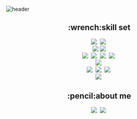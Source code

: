 ![header](https://capsule-render.vercel.app/api?type=waving&color=auto&height=300&section=header&text=Good%20Day!&fontSize=60&animation=fadeIn&fontAlignY=38&desc=I'm%20HaMin,%20Thanks%20For%20Your%20Visit!&descAlignY=51&descAlign=62)

<h2 align="center">:wrench:skill set</h2>
<p align="center">
<img src="https://img.shields.io/badge/Java-007396?style=for-the-badge&logo=Java&logoColor=white"/></a>&nbsp 
<img src="https://img.shields.io/badge/SpringBoot-6DB33F?style=for-the-badge&logo=Spring&logoColor=white"/></a>&nbsp 
<br>
<img src="https://img.shields.io/badge/Python-3776AB?style=for-the-badge&logo=Python&logoColor=white"/></a>
<img src="https://img.shields.io/badge/FastAPI-009688?style=for-the-badge&logo=FastAPI&logoColor=white"/></a>
<br>
<img src="https://img.shields.io/badge/Javascript-ffb13b?style=for-the-badge&logo=javascript&logoColor=white"/></a>&nbsp 
<img src="https://img.shields.io/badge/css-1572B6?style=for-the-badge&logo=css3&logoColor=white"/></a>&nbsp 
<img src="https://img.shields.io/badge/jQuery-0769AD?style=for-the-badge&logo=jQuery&logoColor=white"/></a>&nbsp 
<img src="https://img.shields.io/badge/Vue.js-4FC08D?style=for-the-badge&logo=Vue.js&logoColor=white"/></a>&nbsp 
<br>
<img src="https://img.shields.io/badge/Chart.js-FF6384?style=for-the-badge&logo=Chart.js&logoColor=white"/></a>&nbsp 
<br>
<img src="https://img.shields.io/badge/Oracle-F80000?style=for-the-badge&logo=Oracle&logoColor=white"/></a>&nbsp 
<img src="https://img.shields.io/badge/MariaDB-003545?style=for-the-badge&logo=MariaDB&logoColor=white"/></a>&nbsp 
<img src="https://img.shields.io/badge/MySQL-4479A1?style=for-the-badge&logo=MySQL&logoColor=white"/></a>&nbsp 
<br>
<img src="https://img.shields.io/badge/Docker-2496ED?style=for-the-badge&logo=Docker&logoColor=white"/></a>&nbsp 

</p>


<h2 align="center">:pencil:about me</h2>
<p align="center">
<a href="https://iamhmin.github.io" target="_blank"><img src="https://img.shields.io/badge/GitHubBlog-DD0B78?style=for-the-badge&logo=GitHub%20Sponsors&logoColor=white"/></a>&nbsp 
<a href="mailto:iamhmin09@gmail.com" target="_blank"><img src="https://img.shields.io/badge/iamhmin09@gmail.com-EA4335?style=for-the-badge&logo=Gmail&logoColor=white"/></a>&nbsp 
</p>




